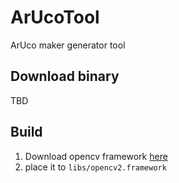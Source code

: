ArUcoTool
=========

ArUco maker generator tool


## Download binary

TBD

## Build

1. Download opencv framework [here](http://ibu.tokyo/downloads/opencv-3.2.0.framework.zip)
2. place it to `libs/opencv2.framework`